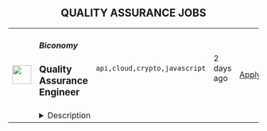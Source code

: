 <div align="center"><h2>QUALITY ASSURANCE JOBS</h2></div><table><tr>
                <td width="100" height="100" rowspan="2">
                    <img src="https://remotive.com/job/1531901/logo" width="38px" height="auto">
                </td>
                <td width="300">
                    <h5>Biconomy</h5>
                    <h3>Quality Assurance Engineer</h3>
                </td>
                <td width="300">
                    <code>api,cloud,crypto,javascript</code>
                </td>
                <td width="200">
                <text>2 days ago</text>
                </td>
                <td width="100" rowspan="2">
                <a href="https://remotive.com/remote-jobs/qa/quality-assurance-engineer-1531901" align="right" target="_blank">Apply</a>
                </td>
            </tr>
            <tr>
                <td colspan="3">
                <details><summary>Description</summary>
                <div><em>Note to all applicants: Biconomy are a fully remote company with a team dispersed all over the Globe, so we welcome applications from all candidates, regardless of your location. </em></div>
<div> </div>
<div><strong style="">Join a leading Web 3 company that’s enabling and powering the builders of the new internet!</strong></div>
<div> </div>
<div>Biconomy’s foundations were built on making Web 3 accessible and simple to all. We do this by making blockchain transactions seamless, and by doing so, we are accelerating the mainstream adoption of Web 3.</div>
<div> </div>
<div>That’s why ease and accessibility are imperative to our innovations and solutions. While we build for developers, our work radically simplifies the overall user experience on Web 3. By abstracting away blockchain complexities, the end user enjoys the benefits of Web 3 with the familiarity of Web 2.</div>
<div> </div>
<div>We are already solving for some of the leading players in the blockchain space &amp; are emerging as the default transaction stack for Web 3. Some of our numbers:</div>
<div> </div>
<div>- Processed 22 million transactions</div>
<div>- Facilitating over $233 million of transfer volume</div>
<div>- Saving users over $4.7 million in gas fees!</div>
<div> </div>
<div><strong style="">What are we looking for?</strong></div>
<div> </div>
<div>We’re looking for a Quality Assurance Engineer to help build and scale our Quality Assurance processes, maintain the quality of the products and take Integration testing to new levels.</div>
<div> </div>
<div>Our QA team will help us to deliver frictionless, top-quality products to the mass market. You will be responsible for leading and proactively coordinating the testing of Web3 &amp; Web2 products across a specific test phase, technical domain, or product set, ensuring quality standards are met for any changes deployed.</div>
<p><br><br></p>
<div class="h3">What will you be doing?</div>
<ul style="">
<li style="">Initiating test automation and test engineering practices, including aspects of ‘software development in Test’, performance &amp; security testing</li>
</ul>
<ul style="">
<li style="">Reading, writing, and debugging code in complex programs and supporting the refactoring of existing test frameworks</li>
</ul>
<ul style="">
<li style="">Initiating the use and reuse of a broad range of tools, including open source and cloud-based</li>
</ul>
<ul style="">
<li style="">Initiating the delivery of test engineering, typically using agile and CI/CD methods, including influencing how the teams develop user stories and acceptance criteria, typically deploying Behaviour-Driven Development (BDD) and Test-Driven Development (TDD)</li>
</ul>
<ul style="">
<li style="">Building QAT service capability and coaching others to help improve QAT-wide practices to support the digital service standard, often working as part of a multi-disciplinary team focused on user needs and business-centered design</li>
</ul>
<ul style="">
<li style="">Create, maintain, perform, and upgrade test scripts, analyze test cases, and provide regular progress reports</li>
</ul>
<p><br><br></p>
<div class="h3">Your experience should include:</div>
<ul style="">
<li style="">3+ years of experience in QA Testing</li>
</ul>
<ul style="">
<li style="">Web3 / Blockchain experience is preferred</li>
</ul>
<ul style="">
<li style="">Excellent attention to detail &amp; can work with the development team comfortably</li>
</ul>
<ul style="">
<li style="">Should know how to debug the code or read logs</li>
</ul>
<ul style="">
<li style="">Should have experience in API &amp; Performance testing</li>
</ul>
<ul style="">
<li style="">Knowledge of CI/CD &amp; Code management tools like Github &amp; Security</li>
</ul>
<ul style="">
<li style="">Hands-on experience in REST API, Performance &amp; Black/White box Testing</li>
</ul>
<ul style="">
<li style="">Strong scripting skills in Shell, Javascript, or Python</li>
</ul>
<ul style="">
<li style="">Knowledge of ETL testing is an added advantage</li>
</ul>
<div>In this growing Web 3 industry with collaborative and feedback-driven culture, you will get to know behind the scenes of a crypto project from a business &amp; technical perceptive. You will get to work with a talented team of diverse individuals worldwide, driven by our mission of enabling Web 3 to be frictionless and accessible to mainstream of users.</div>
<div> </div>
<div>More importantly, you will use your skills in identifying key prospects, flex your technical and organisational abilities to enhance our internal QA team across the project, and learn how to apply the latest tech in the landscape.</div>
<div> </div>
<div><strong style="">What we offer:</strong></div>
<div> </div>
<div>- Work from anywhere (Remote first)</div>
<div>- Flexible working hours</div>
<div>- Flexible vacation policy</div>
<div>- Competitive Salary</div>
<div>- Token Allocation</div>
<div>- Opportunity to grow. The sky's the limit if you're hungry to succeed</div>
<div>- Be an integral part of building the narrative for the digital economies of the future</div>
<div>- Game nights, virtual celebrations, and work retreats</div>
<div> </div>
<div><em>Biconomy is committed to a diverse and inclusive workplace and is an equal opportunity employer. We do not discriminate on the basis of race, national origin, gender, gender identity, sexual orientation, protected veteran status, disability, age, or other legally protected status.</em></div>
<img src="https://remotive.com/job/track/1531901/blank.gif?source=public_api" alt=""/>
                </details>
                </td>
            </tr></table>